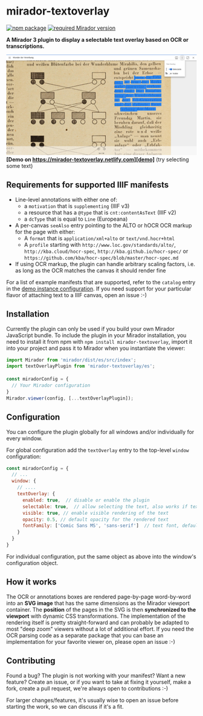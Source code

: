 # mirador-textoverlay

[![npm package][npm-badge]][npm]
[![required Mirador version][mirador-badge]][mirador]

**A Mirador 3 plugin to display a selectable text overlay based on OCR or transcriptions.**

[![Screenshot][screenshot]][demo]
**[Demo on https://mirador-textoverlay.netlify.com][demo]** (try selecting some text)

## Requirements for supported IIIF manifests

- Line-level annotations with either one of:
  - a `motivation` that is `supplementing` (IIIF v3)
  - a resource that has a `@type` that is `cnt:contentAsText`  (IIIF v2)
  - a `dcType` that is equal to `Line` (Europeana)
- A per-canvas `seeAlso` entry pointing to the ALTO or hOCR OCR markup for
  the page with either:
  - A `format` that is `application/xml+alto` or `text/vnd.hocr+html`
  - A `profile` starting with `http://www.loc.gov/standards/alto/`,
  `http://kba.cloud/hocr-spec`, `http://kba.github.io/hocr-spec/` or
  `https://github.com/kba/hocr-spec/blob/master/hocr-spec.md`
- If using OCR markup, the plugin can handle arbitrary scaling factors, i.e.
as long as the OCR matches the canvas it should render fine

For a list of example manifests that are supported, refer to the `catalog`
entry in the [demo instance configuration][demo-cfg-catalog]. If you need
support for your particular flavor of attaching text to a IIIF canvas, open
an issue :-)

[demo-cfg-catalog]: https://github.com/dbmdz/mirador-textoverlay/blob/master/demo/src/index.js#L5-L13

## Installation
Currently the plugin can only be used if you build your own Mirador JavaScript bundle.
To include the plugin in your Mirador installation, you need to install it
from npm with `npm install mirador-textoverlay`, import it into your project
and pass it to Mirador when you instantiate the viewer:

```javascript
import Mirador from 'mirador/dist/es/src/index';
import textOverlayPlugin from 'mirador-textoverlay/es';

const miradorConfig = {
  // Your Mirador configuration
}
Mirador.viewer(config, [...textOverlayPlugin]);
```

## Configuration
You can configure the plugin globally for all windows and/or individually for
every window.

For global configuration add the `textOverlay` entry to the top-level
`window` configuration:

```javascript
const miradorConfig = {
  // ...
  window: {
    // ....
    textOverlay: {
      enabled: true,  // disable or enable the plugin
      selectable: true,  // allow selecting the text, also works if text is not visible,
      visible: true, // enable visible rendering of the text
      opacity: 0.5, // default opacity for the rendered text
      fontFamily: ['Comic Sans MS', 'sans-serif']  // text font, defaults to the theme's font
    }
  }
}
```
For individual configuration, put the same object as above into the window's
configuration object.

## How it works

The OCR or annotations boxes are rendered page-by-page word-by-word into an
**SVG image** that has the same dimensions as the Mirador viewport container.
The **position** of the pages in the SVG is then **synchronized to the
viewport** with dynamic CSS transformations. The implementation of the
rendering itself is pretty straight-forward and can probably be adapted to
most "deep zoom" viewers without a lot of additional effort.
If you need the OCR parsing code as a separate package that you can base an
implementation for your favorite viewer on, please open an issue :-)

## Contributing
Found a bug? The plugin is not working with your manifest? Want a new
feature? Create an issue, or if you want to take at fixing it yourself, make
a fork, create a pull request, we're always open to contributions :-)

For larger changes/features, it's usually wise to open an issue before
starting the work, so we can discuss if it's a fit.

[npm-badge]: https://img.shields.io/npm/v/mirador-textoverlay.png?style=flat-square
[npm]: https://www.npmjs.org/package/mirador-textoverlay

[mirador-badge]: https://img.shields.io/badge/Mirador-%E2%89%A53.0.0--rc.4-blueviolet 
[mirador]: https://github.com/ProjectMirador/mirador/releases/tag/v3.0.0-rc.4

[screenshot]: .docassets/screenshot.png
[demo]: https://mirador-textoverlay.netlify.com
